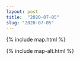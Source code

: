 ```yaml
---
layout: post
title:  "2020-07-05"
slug: "2020-07-05"
---
```

{% include map.html %}

{% include map-alt.html %}

